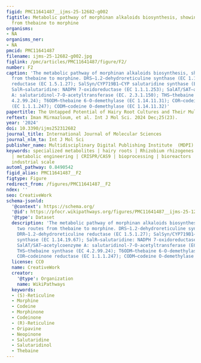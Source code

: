 ```yaml
---
figid: PMC11641487__ijms-25-12682-g002
figtitle: Metabolic pathway of morphinan alkaloids biosynthesis, showing two routes
  from thebaine to morphine
organisms:
- NA
organisms_ner:
- NA
pmcid: PMC11641487
filename: ijms-25-12682-g002.jpg
figlink: /pmc/articles/PMC11641487/figure/F2/
number: F2
caption: 'The metabolic pathway of morphinan alkaloids biosynthesis, showing two routes
  from thebaine to morphine. DRS—1.2-dehydroreticuline synthase (EC 1.14.19.54); DRR—1.2-dehydroreticuline
  reductase (EC 1.5.1.27); SalSyn/CYP719B1—CYP salutaridine synthase (EC 1.14.19.67);
  SalR—salutaridine: NADPH 7-oxidoreductase (EC 1.1.1.253); SalAT/SAT—acetylcoenzyme
  A: salutaridinol-7-O-acetyltransferase (EC. 2.3.1.150); THS—thebaine synthase (EC
  4.2.99.24); T6ODM—thebaine 6-O-demethylase (EC 1.14.11.31); COR—codeinone reductase
  (EC 1.1.1.247); CODM—codeine O-demethylase (EC 1.14.11.32)'
papertitle: The Untapped Potential of Hairy Root Cultures and Their Multiple Applications
reftext: Iman Mirmazloum, et al. Int J Mol Sci. 2024 Dec;25(23).
year: '2024'
doi: 10.3390/ijms252312682
journal_title: International Journal of Molecular Sciences
journal_nlm_ta: Int J Mol Sci
publisher_name: Multidisciplinary Digital Publishing Institute  (MDPI)
keywords: specialized metabolites | hairy roots | Rhizobium rhizogenes | elicitation
  | metabolic engineering | CRISPR/CAS9 | bioprocessing | bioreactors | patents |
  industrial scale
automl_pathway: 0.8490542
figid_alias: PMC11641487__F2
figtype: Figure
redirect_from: /figures/PMC11641487__F2
ndex: ''
seo: CreativeWork
schema-jsonld:
  '@context': https://schema.org/
  '@id': https://pfocr.wikipathways.org/figures/PMC11641487__ijms-25-12682-g002.html
  '@type': Dataset
  description: 'The metabolic pathway of morphinan alkaloids biosynthesis, showing
    two routes from thebaine to morphine. DRS—1.2-dehydroreticuline synthase (EC 1.14.19.54);
    DRR—1.2-dehydroreticuline reductase (EC 1.5.1.27); SalSyn/CYP719B1—CYP salutaridine
    synthase (EC 1.14.19.67); SalR—salutaridine: NADPH 7-oxidoreductase (EC 1.1.1.253);
    SalAT/SAT—acetylcoenzyme A: salutaridinol-7-O-acetyltransferase (EC. 2.3.1.150);
    THS—thebaine synthase (EC 4.2.99.24); T6ODM—thebaine 6-O-demethylase (EC 1.14.11.31);
    COR—codeinone reductase (EC 1.1.1.247); CODM—codeine O-demethylase (EC 1.14.11.32)'
  license: CC0
  name: CreativeWork
  creator:
    '@type': Organization
    name: WikiPathways
  keywords:
  - (S)-Reticuline
  - Morphine
  - Codeine
  - Morphinone
  - Codeinone
  - (R)-Reticuline
  - Oripavine
  - Neopinone
  - Salutaridine
  - Salutaridinol
  - Thebaine
---
```

